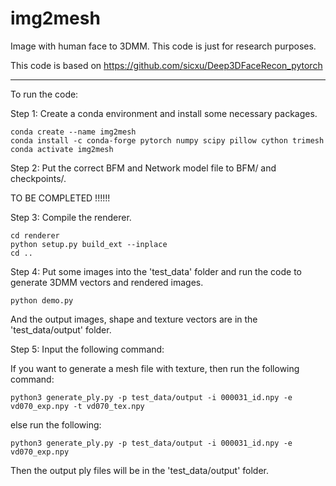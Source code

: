 # img2mesh
Image with human face to 3DMM. This code is just for research purposes.

This code is based on https://github.com/sicxu/Deep3DFaceRecon_pytorch

------------------------------------------------------------------------
To run the code:

Step 1: Create a conda environment and install some necessary packages.
```console
conda create --name img2mesh
conda install -c conda-forge pytorch numpy scipy pillow cython trimesh
conda activate img2mesh
```

Step 2: Put the correct BFM and Network model file to BFM/ and checkpoints/.

TO BE COMPLETED !!!!!!

Step 3: Compile the renderer.

```console
cd renderer
python setup.py build_ext --inplace
cd ..
```

Step 4: Put some images into the 'test_data' folder and run the code to generate 3DMM vectors and rendered images.
```console
python demo.py
```
And the output images, shape and texture vectors are in the 'test_data/output' folder.

Step 5: Input the following command:

If you want to generate a mesh file with texture, then run the following command:
```console
python3 generate_ply.py -p test_data/output -i 000031_id.npy -e vd070_exp.npy -t vd070_tex.npy
```
else run the following:
```console
python3 generate_ply.py -p test_data/output -i 000031_id.npy -e vd070_exp.npy
```

Then the output ply files will be in the 'test_data/output' folder.
